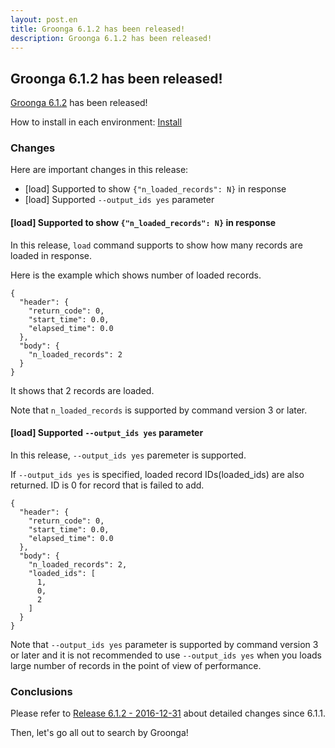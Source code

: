 ```yaml
---
layout: post.en
title: Groonga 6.1.2 has been released!
description: Groonga 6.1.2 has been released!
---
```


## Groonga 6.1.2 has been released!

[Groonga 6.1.2](/docs/news.html#release-6-1-2) has been released!

How to install in each environment: [Install](/docs/install.html)

### Changes

Here are important changes in this release:

* [load] Supported to show `{"n_loaded_records": N}` in response
* [load] Supported `--output_ids yes` parameter

#### [load] Supported to show `{"n_loaded_records": N}` in response

In this release, `load` command supports to show how many records are loaded in response.

Here is the example which shows number of loaded records.

    {
      "header": {
        "return_code": 0,
        "start_time": 0.0,
        "elapsed_time": 0.0
      },
      "body": {
        "n_loaded_records": 2
      }
    }

It shows that 2 records are loaded.

Note that `n_loaded_records` is supported by command version 3 or later.

#### [load] Supported `--output_ids yes` parameter

In this release, `--output_ids yes` paremeter is supported.

If `--output_ids yes` is specified, loaded record IDs(loaded_ids) are also returned. ID is 0 for record that is failed to add.

    {
      "header": {
        "return_code": 0,
        "start_time": 0.0,
        "elapsed_time": 0.0
      },
      "body": {
        "n_loaded_records": 2,
        "loaded_ids": [
          1,
          0,
          2
        ]
      }
    }

Note that `--output_ids yes` parameter is supported by command version
3 or later and it is not recommended to use `--output_ids yes` when you loads large number of records in the point of view of performance.

### Conclusions

Please refer to [Release 6.1.2 - 2016-12-31](/docs/news.html#release-6-1-2) about detailed changes since 6.1.1.

Then, let's go all out to search by Groonga!
